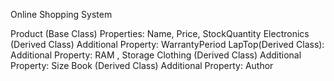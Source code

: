 Online Shopping System

Product (Base Class)
Properties: Name, Price, StockQuantity
Electronics (Derived Class)
Additional Property: WarrantyPeriod
LapTop(Derived Class):
Additional Property: RAM , Storage
Clothing (Derived Class)
Additional Property: Size
Book (Derived Class)
Additional Property: Author